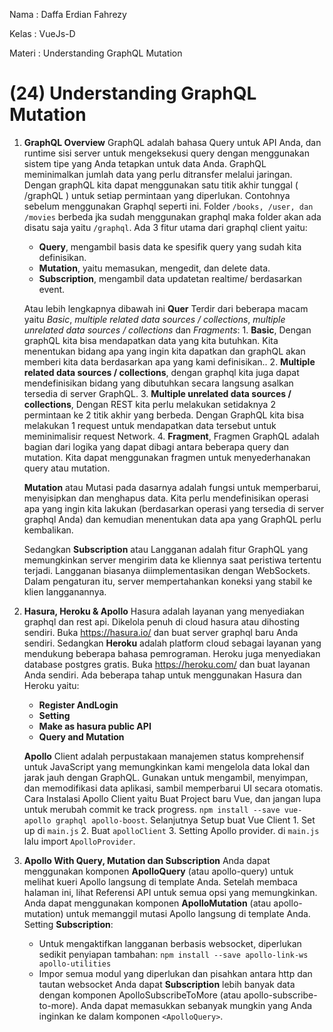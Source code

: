 Nama   : Daffa Erdian Fahrezy

Kelas  : VueJs-D

Materi : Understanding GraphQL Mutation

# (24) Understanding GraphQL Mutation

1. **GraphQL Overview**
    GraphQL adalah bahasa Query untuk API Anda, dan runtime sisi server untuk mengeksekusi query dengan menggunakan sistem tipe yang Anda tetapkan untuk data Anda. GraphQL meminimalkan jumlah data yang perlu ditransfer melalui jaringan. Dengan graphQL kita dapat menggunakan satu titik akhir tunggal ( /graphQL ) untuk setiap permintaan yang diperlukan. Contohnya sebelum menggunakan Graphql seperti ini. Folder `/books, /user, dan /movies` berbeda jka sudah menggunakan graphql maka folder akan ada disatu saja yaitu `/graphql`. Ada 3 fitur utama dari graphql client yaitu:
    * **Query**, mengambil basis data ke spesifik query yang sudah kita definisikan.
    * **Mutation**, yaitu memasukan, mengedit, dan delete data.
    * **Subscription**, mengambil data updatetan realtime/ berdasarkan event.
    
    Atau lebih lengkapnya dibawah ini
    **Quer** Terdir dari beberapa macam yaitu *Basic*, *multiple related data sources / collections*, *multiple unrelated data sources / collections* dan *Fragments*:
        1. **Basic**, Dengan graphQL kita bisa mendapatkan data yang kita butuhkan. Kita menentukan bidang apa yang ingin kita dapatkan dan graphQL akan memberi kita data berdasarkan apa yang kami definisikan..
        2. **Multiple related data sources / collections**, dengan graphql kita juga dapat mendefinisikan bidang yang dibutuhkan secara langsung asalkan tersedia di server GraphQL.
        3. **Multiple unrelated data sources / collections**, Dengan REST kita perlu melakukan setidaknya 2 permintaan ke 2 titik akhir yang berbeda. Dengan GraphQL kita bisa melakukan 1 request untuk mendapatkan data tersebut untuk meminimalisir request Network.
        4. **Fragment**, Fragmen GraphQL adalah bagian dari logika yang dapat dibagi antara beberapa query dan mutation. Kita dapat menggunakan fragmen untuk menyederhanakan query atau mutation.

    **Mutation** atau Mutasi pada dasarnya adalah fungsi untuk memperbarui, menyisipkan dan menghapus data. Kita perlu mendefinisikan operasi apa yang ingin kita lakukan (berdasarkan operasi yang tersedia di server graphql Anda) dan kemudian menentukan data apa yang GraphQL perlu kembalikan.

    Sedangkan **Subscription** atau Langganan adalah fitur GraphQL yang memungkinkan server mengirim data ke kliennya saat peristiwa tertentu terjadi. Langganan biasanya diimplementasikan dengan WebSockets. Dalam pengaturan itu, server mempertahankan koneksi yang stabil ke klien langganannya.

2. **Hasura, Heroku & Apollo**
    Hasura adalah layanan yang menyediakan graphql dan rest api. Dikelola penuh di cloud hasura atau dihosting sendiri. Buka https://hasura.io/ dan buat server graphql baru Anda sendiri. Sedangkan **Heroku** adalah platform cloud sebagai layanan yang mendukung beberapa bahasa pemrograman. Heroku juga menyediakan database postgres gratis. Buka https://heroku.com/ dan buat layanan Anda sendiri.
    Ada beberapa tahap untuk menggunakan Hasura dan Heroku yaitu:
    * **Register AndLogin**
    * **Setting**
    * **Make as hasura public API**
    * **Query and Mutation**

    **Apollo** Client adalah perpustakaan manajemen status komprehensif untuk JavaScript yang memungkinkan kami mengelola data lokal dan jarak jauh dengan GraphQL. Gunakan untuk mengambil, menyimpan, dan memodifikasi data aplikasi, sambil memperbarui UI secara otomatis. Cara Instalasi Apollo Client yaitu Buat Project baru Vue, dan jangan lupa untuk merubah commit ke track progress. `npm install --save vue-apollo graphql apollo-boost`. Selanjutnya Setup buat Vue Client
         1. Set up di `main.js`
         2. Buat `apolloClient`
         3. Setting Apollo provider. di `main.js` lalu import `ApolloProvider`.

3. **Apollo With Query, Mutation dan Subscription**
    Anda dapat menggunakan komponen **ApolloQuery** (atau apollo-query) untuk melihat kueri Apollo langsung di template Anda. Setelah membaca halaman ini, lihat Referensi API untuk semua opsi yang memungkinkan. Anda dapat menggunakan komponen **ApolloMutation** (atau apollo-mutation) untuk memanggil mutasi Apollo langsung di template Anda. Setting **Subscription**:
    * Untuk mengaktifkan langganan berbasis websocket, diperlukan sedikit penyiapan tambahan:
        ```npm install --save apollo-link-ws apollo-utilities```
    * Impor semua modul yang diperlukan dan pisahkan antara http dan tautan websocket
    Anda dapat **Subscription** lebih banyak data dengan komponen ApolloSubscribeToMore (atau apollo-subscribe-to-more). Anda dapat memasukkan sebanyak mungkin yang Anda inginkan ke dalam komponen `<ApolloQuery>`.